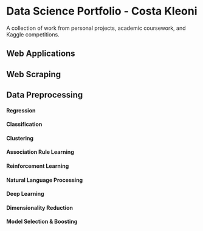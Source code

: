 # Data Science Portfolio - Costa Kleoni
A collection of work from personal projects, academic coursework, and Kaggle competitions.

Web Applications
---
Web Scraping
---
Data Preprocessing
---
#### Regression
#### Classification
#### Clustering 
#### Association Rule Learning
#### Reinforcement Learning
#### Natural Language Processing
#### Deep Learning
#### Dimensionality Reduction
#### Model Selection & Boosting

